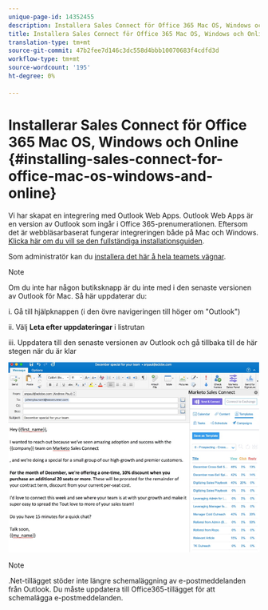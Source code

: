 ```yaml
---
unique-page-id: 14352455
description: Installera Sales Connect för Office 365 Mac OS, Windows och Online - Marketo Docs - produktdokumentation
title: Installera Sales Connect för Office 365 Mac OS, Windows och Online
translation-type: tm+mt
source-git-commit: 47b2fee7d146c3dc558d4bbb10070683f4cdfd3d
workflow-type: tm+mt
source-wordcount: '195'
ht-degree: 0%

---
```



# Installerar Sales Connect för Office 365 Mac OS, Windows och Online {#installing-sales-connect-for-office-mac-os-windows-and-online}

Vi har skapat en integrering med Outlook Web Apps. Outlook Web Apps är en version av Outlook som ingår i Office 365-prenumerationen. Eftersom det är webbläsarbaserat fungerar integreringen både på Mac och Windows. [Klicka här om du vill se den fullständiga installationsguiden](http://s3.amazonaws.com/tout-user-store/outlook-mac/assets/install_tout_add-in_outlook_mac.pdf).

Som administratör kan du [installera det här å hela teamets vägnar](http://docs.microsoft.com/en-us/office365/admin/manage/manage-deployment-of-add-ins?view=o365-worldwide).

>[!NOTE]
>
>Om du inte har någon butiksknapp är du inte med i den senaste versionen av Outlook för Mac. Så här uppdaterar du:
>
>i. Gå till hjälpknappen (i den övre navigeringen till höger om &quot;Outlook&quot;)
>
>ii. Välj **Leta efter uppdateringar** i listrutan
>
>iii. Uppdatera till den senaste versionen av Outlook och gå tillbaka till de här stegen när du är klar

![](assets/one.png)

>[!NOTE]
>
>.Net-tillägget stöder inte längre schemaläggning av e-postmeddelanden från Outlook. Du måste uppdatera till Office365-tillägget för att schemalägga e-postmeddelanden.

